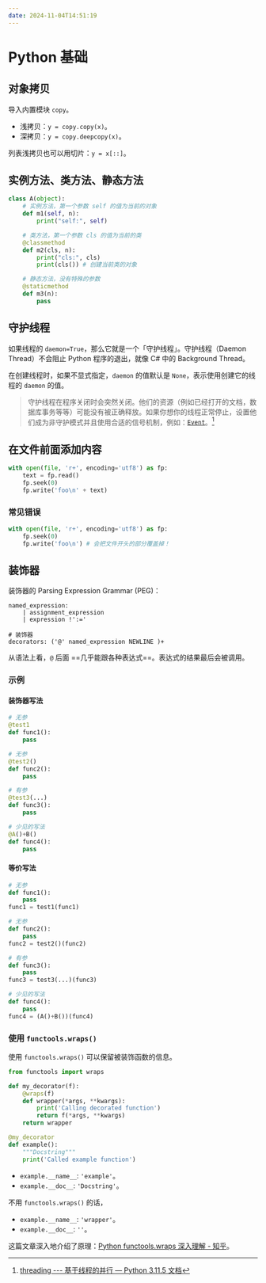 ```yaml
---
date: 2024-11-04T14:51:19
---
```


# Python 基础

## 对象拷贝

导入内置模块 `copy`。

- 浅拷贝：`y = copy.copy(x)`。
- 深拷贝：`y = copy.deepcopy(x)`。

列表浅拷贝也可以用切片：`y = x[::]`。

## 实例方法、类方法、静态方法

``` python
class A(object):
    # 实例方法，第一个参数 self 的值为当前的对象
    def m1(self, n):
        print("self:", self)

    # 类方法，第一个参数 cls 的值为当前的类
    @classmethod
    def m2(cls, n):
        print("cls:", cls)
        print(cls()) # 创建当前类的对象

    # 静态方法，没有特殊的参数
    @staticmethod
    def m3(n):
        pass
```

## 守护线程

如果线程的 `daemon=True`，那么它就是一个「守护线程」。守护线程（Daemon Thread）不会阻止 Python 程序的退出，就像 C# 中的 Background Thread。

在创建线程时，如果不显式指定，`daemon` 的值默认是 `None`，表示使用创建它的线程的 `daemon` 的值。

> 守护线程在程序关闭时会突然关闭。他们的资源（例如已经打开的文档，数据库事务等等）可能没有被正确释放。如果你想你的线程正常停止，设置他们成为非守护模式并且使用合适的信号机制，例如：[`Event`](https://docs.python.org/zh-cn/3/library/threading.html#threading.Event)。[^1]

## 在文件前面添加内容

``` python
with open(file, 'r+', encoding='utf8') as fp:
    text = fp.read()
    fp.seek(0)
    fp.write('foo\n' + text)
```

### 常见错误

``` python
with open(file, 'r+', encoding='utf8') as fp:
    fp.seek(0)
    fp.write('foo\n') # 会把文件开头的部分覆盖掉！
```

## 装饰器

装饰器的 Parsing Expression Grammar (PEG)：

``` peg
named_expression:
    | assignment_expression
    | expression !':='

# 装饰器
decorators: ('@' named_expression NEWLINE )+
```

从语法上看，`@` 后面 ==几乎能跟各种表达式==。表达式的结果最后会被调用。

### 示例

#### 装饰器写法

``` python
# 无参
@test1
def func1():
    pass

# 无参
@test2()
def func2():
    pass

# 有参
@test3(...)
def func3():
    pass

# 少见的写法
@A()+B()
def func4():
    pass
```

#### 等价写法

``` python
# 无参
def func1():
    pass
func1 = test1(func1)

# 无参
def func2():
    pass
func2 = test2()(func2)

# 有参
def func3():
    pass
func3 = test3(...)(func3)

# 少见的写法
def func4():
    pass
func4 = (A()+B())(func4)
```

### 使用 `functools.wraps()`

使用 `functools.wraps()` 可以保留被装饰函数的信息。

``` python
from functools import wraps

def my_decorator(f):
    @wraps(f)
    def wrapper(*args, **kwargs):
        print('Calling decorated function')
        return f(*args, **kwargs)
    return wrapper

@my_decorator
def example():
    """Docstring"""
    print('Called example function')
```

- `example.__name__`: `'example'`。
- `example.__doc__`: `'Docstring'`。

不用 `functools.wraps()` 的话，

- `example.__name__`: `'wrapper'`。
- `example.__doc__`: `''`。

这篇文章深入地介绍了原理：[Python functools.wraps 深入理解 - 知乎](https://zhuanlan.zhihu.com/p/45535784)。

[^1]: [threading --- 基于线程的并行 — Python 3.11.5 文档](https://docs.python.org/zh-cn/3/library/threading.html#thread-objects)
